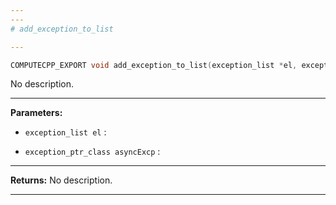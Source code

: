 ```yaml
---
---
# add_exception_to_list

---
```


```cpp
COMPUTECPP_EXPORT void add_exception_to_list(exception_list *el, exception_ptr_class asyncExcp)
```


No description.


---
**Parameters:**

 - `exception_list el`
: 

 - `exception_ptr_class asyncExcp`
: 


---
**Returns:** No description.

---
